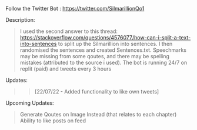 Follow the Twitter Bot : https://twitter.com/SilmarillionQo1

Description:
> I used the second answer to this thread: https://stackoverflow.com/questions/4576077/how-can-i-split-a-text-into-sentences to split up the Silmarillion into sentences. I then randomised the sentences and created Sentences.txt. Speechmarks may be missing from some qoutes, and there may be spelling mistakes (attributed to the source i used). The bot is running 24/7 on replit (paid) and tweets every 3 hours

Updates:
>> [22/07/22 - Added functionality to like own tweets]

Upcoming Updates:
> Generate Qoutes on Image Instead (that relates to each chapter)
> Ability to like posts on feed
